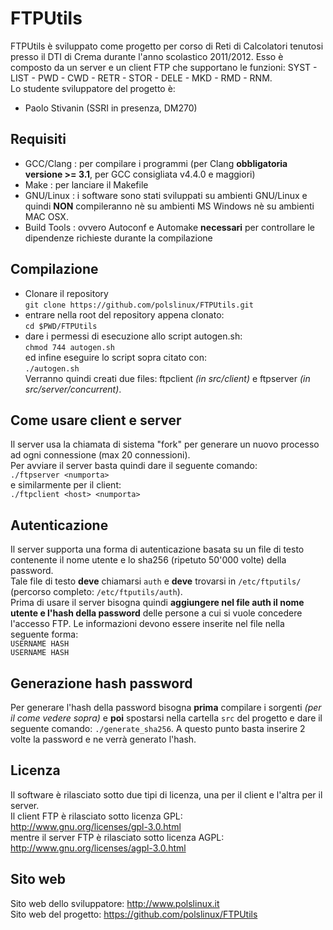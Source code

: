 FTPUtils
========
FTPUtils è sviluppato come progetto per corso di Reti di Calcolatori tenutosi presso il DTI di Crema durante l'anno scolastico 2011/2012.
Esso è composto da un server e un client FTP che supportano le funzioni: SYST - LIST - PWD - CWD - RETR - STOR - DELE - MKD - RMD - RNM.<br>
Lo studente sviluppatore del progetto è:

* Paolo Stivanin (SSRI in presenza, DM270)

Requisiti
---------

* GCC/Clang		: per compilare i programmi (per Clang **obbligatoria versione >= 3.1**, per GCC consigliata v4.4.0 e maggiori)
* Make      	: per lanciare il Makefile
* GNU/Linux		: i software sono stati sviluppati su ambienti GNU/Linux e quindi **NON** compileranno nè su ambienti MS Windows nè su ambienti MAC OSX.
* Build Tools	: ovvero Autoconf e Automake **necessari** per controllare le dipendenze richieste durante la compilazione

Compilazione
------------
* Clonare il repository<br>
`git clone https://github.com/polslinux/FTPUtils.git`<br>
* entrare nella root del repository appena clonato:<br>
`cd $PWD/FTPUtils`<br>
* dare i permessi di esecuzione allo script autogen.sh:<br>
`chmod 744 autogen.sh`<br>
ed infine eseguire lo script sopra citato con:<br>
`./autogen.sh`<br>
Verranno quindi creati due files: ftpclient *(in src/client)* e ftpserver *(in src/server/concurrent)*.

Come usare client e server
--------------------------
Il server usa la chiamata di sistema "fork" per generare un nuovo processo ad ogni connessione (max 20 connessioni).<br>
Per avviare il server basta quindi dare il seguente comando:<br>
`./ftpserver <numporta>`<br>
e similarmente per il client:<br>
`./ftpclient <host> <numporta>`

Autenticazione
--------------
Il server supporta una forma di autenticazione basata su un file di testo contenente il nome utente e lo sha256 (ripetuto 50'000 volte) della password.<br>
Tale file di testo **deve** chiamarsi `auth` e **deve** trovarsi in `/etc/ftputils/` (percorso completo: `/etc/ftputils/auth`).<br>
Prima di usare il server bisogna quindi **aggiungere nel file auth il nome utente e l'hash della password** delle persone a cui si vuole concedere l'accesso FTP. Le informazioni devono essere inserite nel file nella seguente forma:<br>
`USERNAME HASH`<br>
`USERNAME HASH`<br>

Generazione hash password
-------------------------
Per generare l'hash della password bisogna **prima** compilare i sorgenti *(per il come vedere sopra)* e **poi** spostarsi nella cartella `src` del progetto e dare il seguente comando: `./generate_sha256`. A questo punto basta inserire 2 volte la password e ne verrà generato l'hash.

Licenza
-------
Il software è rilasciato sotto due tipi di licenza, una per il client e l'altra per il server.<br>
Il client FTP è rilasciato sotto licenza GPL:<br>
<http://www.gnu.org/licenses/gpl-3.0.html><br>
mentre il server FTP è rilasciato sotto licenza AGPL:<br>
<http://www.gnu.org/licenses/agpl-3.0.html><br>

Sito web
--------
Sito web dello sviluppatore:	<http://www.polslinux.it><br>
Sito web del progetto:			<https://github.com/polslinux/FTPUtils>
